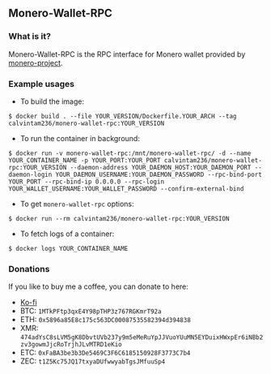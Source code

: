 ## Monero-Wallet-RPC

### What is it?

Monero-Wallet-RPC is the RPC interface for Monero wallet provided by [monero-project](https://github.com/monero-project/monero).

### Example usages

- To build the image:

```console
$ docker build . --file YOUR_VERSION/Dockerfile.YOUR_ARCH --tag calvintam236/monero-wallet-rpc:YOUR_VERSION
```

- To run the container in background:

```console
$ docker run -v monero-wallet-rpc:/mnt/monero-wallet-rpc/ -d --name YOUR_CONTAINER_NAME -p YOUR_PORT:YOUR_PORT calvintam236/monero-wallet-rpc:YOUR_VERSION --daemon-address YOUR_DAEMON_HOST:YOUR_DAEMON_PORT --daemon-login YOUR_DAEMON_USERNAME:YOUR_DAEMON_PASSWORD --rpc-bind-port YOUR_PORT --rpc-bind-ip 0.0.0.0 --rpc-login YOUR_WALLET_USERNAME:YOUR_WALLET_PASSWORD --confirm-external-bind

```

- To get `monero-wallet-rpc` options:

```console
$ docker run --rm calvintam236/monero-wallet-rpc:YOUR_VERSION
```

- To fetch logs of a container:

```console
$ docker logs YOUR_CONTAINER_NAME
```

### Donations

If you like to buy me a coffee, you can donate to here:

- [Ko-fi](https://ko-fi.com/calvintam236)
- BTC: `1MTkPFtp3qxE4Y98pTHP3z767RGKmrT92a`
- ETH: `0x5896a85E8c175c563DC00087535582394d394838`
- XMR: `474adYsC8sLVM5gK8DbvtUVb237y9m5eMeRuYpJJVuoYUuMN5EYDuixHWxpEr6iNBb2zv3gowmJjcRoTrjhJLvMTRD1eKio`
- ETC: `0xFaBA3be3b3De5469C3F6C6185150928F3773C7b4`
- ZEC: `t1Z5Kc75JQ17txyaDUfwwyabTgsJMfuuSp4`
